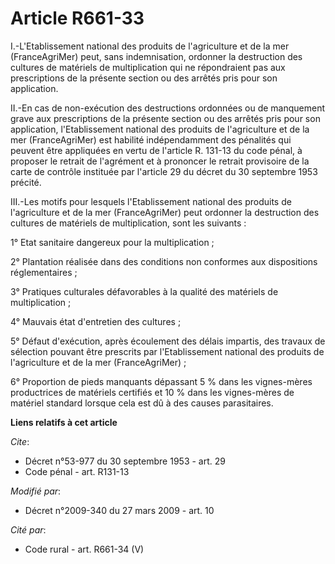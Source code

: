 # Article R661-33

I.-L'Etablissement national des produits de l'agriculture et de la mer (FranceAgriMer) peut, sans indemnisation, ordonner la
destruction des cultures de matériels de multiplication qui ne répondraient pas aux prescriptions de la présente section ou
des arrêtés pris pour son application. 

II.-En cas de non-exécution des destructions ordonnées ou de manquement grave aux prescriptions de la présente section ou des
arrêtés pris pour son application, l'Etablissement national des produits de l'agriculture et de la mer (FranceAgriMer) est
habilité indépendamment des pénalités qui peuvent être appliquées en vertu de l'article R. 131-13 du code pénal, à proposer
le retrait de l'agrément et à prononcer le retrait provisoire de la carte de contrôle instituée par l'article 29 du décret du
30 septembre 1953 précité. 

III.-Les motifs pour lesquels l'Etablissement national des produits de l'agriculture et de la mer (FranceAgriMer) peut
ordonner la destruction des cultures de matériels de multiplication, sont les suivants : 

1° Etat sanitaire dangereux pour la multiplication ; 

2° Plantation réalisée dans des conditions non conformes aux dispositions réglementaires ; 

3° Pratiques culturales défavorables à la qualité des matériels de multiplication ; 

4° Mauvais état d'entretien des cultures ; 

5° Défaut d'exécution, après écoulement des délais impartis, des travaux de sélection pouvant être prescrits par
l'Etablissement national des produits de l'agriculture et de la mer (FranceAgriMer) ; 

6° Proportion de pieds manquants dépassant 5 % dans les vignes-mères productrices de matériels certifiés et 10 % dans les
vignes-mères de matériel standard lorsque cela est dû à des causes parasitaires.

**Liens relatifs à cet article**

_Cite_:

  - Décret n°53-977 du 30 septembre 1953 - art. 29
  - Code pénal - art. R131-13

_Modifié par_:

  - Décret n°2009-340 du 27 mars 2009 - art. 10

_Cité par_:

  - Code rural - art. R661-34 (V)
